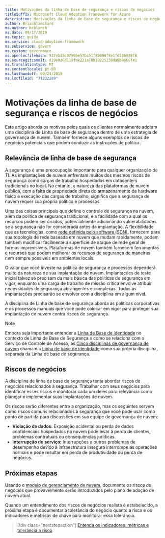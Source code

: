```yaml
---
title: Motivações da linha de base de segurança e riscos de negócios
titleSuffix: Microsoft Cloud Adoption Framework for Azure
description: Motivações da linha de base de segurança e riscos de negócios
author: BrianBlanchard
ms.author: brblanch
ms.date: 09/17/2019
ms.topic: guide
ms.service: cloud-adoption-framework
ms.subservice: govern
ms.custom: governance
ms.openlocfilehash: 937eb35c07996e57bc51f85090f8e1fd136848f8
ms.sourcegitcommit: d19e026d119fbe221a78b10225230da8b9666fe1
ms.translationtype: MT
ms.contentlocale: pt-BR
ms.lasthandoff: 09/24/2019
ms.locfileid: "71222289"
---
```

# <a name="security-baseline-motivations-and-business-risks"></a>Motivações da linha de base de segurança e riscos de negócios

Este artigo aborda os motivos pelos quais os clientes normalmente adotam uma disciplina de Linha de base de segurança dentro de uma estratégia de governança de nuvem. Também fornece alguns exemplos de riscos de negócios potenciais que podem conduzir as instruções de política.

<!-- markdownlint-disable MD026 -->

## <a name="security-baseline-relevancy"></a>Relevância de linha de base de segurança

A segurança é uma preocupação importante para qualquer organização de TI. As implantações de nuvem enfrentam muitos dos mesmos riscos de segurança como cargas de trabalho hospedadas em datacenters tradicionais no local. No entanto, a natureza das plataformas de nuvem pública, com a falta de propriedade direta do armazenamento de hardware físico e execução das cargas de trabalho, significa que a segurança de nuvem requer sua própria política e processos.

Uma das coisas principais que define o controle de segurança na nuvem, além da política de segurança tradicional, é a facilidade com a qual os recursos podem ser criados, potencialmente adicionando vulnerabilidades se a segurança não for considerada antes da implantação. A flexibilidade que as tecnologias, como [rede definida pelo software (SDN)](../../decision-guides/software-defined-network/index.md), fornecem para sua topologia de rede baseada em nuvem que mudam rapidamente, podem também modificar facilmente a superfície de ataque de rede geral de formas imprevisíveis. Plataformas de nuvem também fornecem ferramentas e recursos que podem melhorar os recursos de segurança de maneiras nem sempre possíveis em ambientes locais.

O valor que você investe na política de segurança e processos dependerá muito da natureza de sua implantação de nuvem. Implantações de teste inicial talvez só precisam da mais básica das políticas de segurança em vigor, enquanto uma carga de trabalho de missão crítica envolve atribuir necessidades de segurança abrangentes e complexas. Todas as implantações precisarão se envolver com a disciplina em algum nível.

A disciplina de Linha de base de segurança aborda as políticas corporativas e os processos manuais que você pode colocar em vigor para proteger sua implantação de nuvem contra riscos de segurança.

> [!NOTE]
>Embora seja importante entender a [Linha de Base de Identidade](../identity-baseline/index.md) no contexto de Linha de Base de Segurança e como se relaciona com o Serviço de Controle de Acesso, as [Cinco disciplinas de governança de nuvem](../index.md) chamam a [Linha de base de identidade](../identity-baseline/index.md) como sua própria disciplina, separada da Linha de base de segurança.

## <a name="business-risk"></a>Riscos de negócios

A disciplina de linha de base de segurança tenta abordar riscos de negócios relacionados à segurança. Trabalhar com seus negócios para identificar esses riscos e monitorar cada um deles para relevância como planejar e implementar suas implantações de nuvem.

Os riscos serão diferentes entre a organização, mas os seguintes servem como riscos comuns relacionados à segurança que você pode usar como ponto de partida para discussões em sua equipe de governança de nuvem:

- **Violação de dados:** Exposição acidental ou perda de dados confidenciais hospedados na nuvem pode levar à perda de clientes, problemas contratuais ou consequências jurídicas.
- **Interrupção do serviço:** Interrupções e outros problemas de desempenho devido à infraestrutura insegura interrompe as operações normais e pode resultar em perda de produtividade ou perda de negócios.

## <a name="next-steps"></a>Próximas etapas

Usando o [modelo de gerenciamento de nuvem](./template.md), documente os riscos de negócios que provavelmente serão introduzidos pelo plano de adoção de nuvem atual.

Quando um entendimento dos riscos de negócios realista é estabelecido, a próxima etapa é documentar a tolerância do negócio quanto a risco e os indicadores e métricas de chave para monitorar essa tolerância.

> [!div class="nextstepaction"]
> [Entenda os indicadores, métricas e tolerância a risco](./metrics-tolerance.md)
